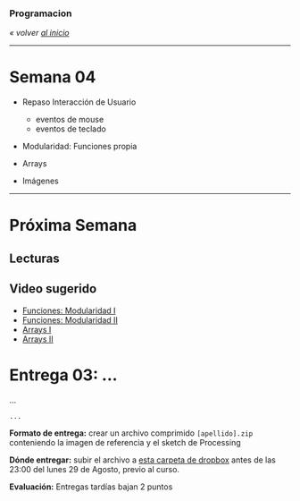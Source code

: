 ### Programacion
*« volver [al inicio](https://github.com/sergiomajluf/programacion)*

---

# Semana 04

* Repaso Interacción de Usuario
	* eventos de mouse
	* eventos de teclado

* Modularidad: Funciones propia
* Arrays

* Imágenes


---



# Próxima Semana
## Lecturas


## Video sugerido
* [Funciones: Modularidad I](https://www.acamica.com/clases/389/programacion-creativa-con-processing/funciones-modularidad)
* [Funciones: Modularidad II](https://www.acamica.com/clases/409/programacion-creativa-con-processing/funciones-modularidad-ii)
* [Arrays I](https://www.acamica.com/clases/391/programacion-creativa-con-processing/arrays)
* [Arrays II](https://www.acamica.com/clases/410/programacion-creativa-con-processing/arrays-ii)	


# Entrega 03: ...
...

	...

	
**Formato de entrega:**
crear un archivo comprimido `[apellido].zip` conteniendo la imagen de referencia y el sketch de Processing

**Dónde entregar:**
subir el archivo a [esta carpeta de dropbox](https://) antes de las 23:00 del lunes 29 de Agosto, previo al curso.

**Evaluación:**
Entregas tardías bajan 2 puntos
